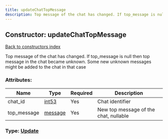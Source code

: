 ```yaml
---
title: updateChatTopMessage
description: Top message of the chat has changed. If top_message is null then top message in the chat became unknown. Some new unknown messages might be added to the chat in that case
---
```

## Constructor: updateChatTopMessage  
[Back to constructors index](index.md)



Top message of the chat has changed. If top_message is null then top message in the chat became unknown. Some new unknown messages might be added to the chat in that case

### Attributes:

| Name     |    Type       | Required | Description |
|----------|---------------|----------|-------------|
|chat\_id|[int53](../types/int53.md) | Yes|Chat identifier|
|top\_message|[message](../constructors/message.md) | Yes|New top message of the chat, nullable|



### Type: [Update](../types/Update.md)


